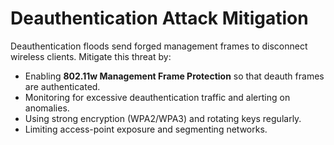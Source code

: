 # Deauthentication Attack Mitigation

Deauthentication floods send forged management frames to disconnect wireless clients. Mitigate this threat by:

- Enabling **802.11w Management Frame Protection** so that deauth frames are authenticated.
- Monitoring for excessive deauthentication traffic and alerting on anomalies.
- Using strong encryption (WPA2/WPA3) and rotating keys regularly.
- Limiting access-point exposure and segmenting networks.

